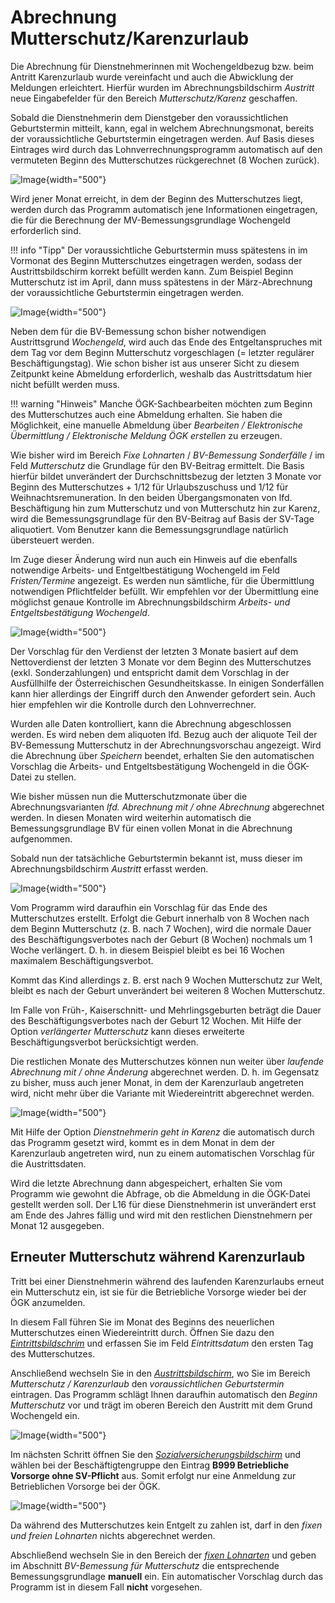 # Abrechnung Mutterschutz/Karenzurlaub

Die Abrechnung für Dienstnehmerinnen mit Wochengeldbezug bzw. beim Antritt Karenzurlaub wurde vereinfacht und auch die Abwicklung der Meldungen erleichtert. Hierfür wurden im Abrechnungsbildschirm *Austritt* neue Eingabefelder für den Bereich *Mutterschutz/Karenz* geschaffen.

Sobald die Dienstnehmerin dem Dienstgeber den voraussichtlichen Geburtstermin mitteilt, kann, egal in welchem Abrechnungsmonat, bereits der voraussichtliche Geburtstermin eingetragen werden. Auf Basis dieses Eintrages wird durch das Lohnverrechnungsprogramm automatisch auf den vermuteten Beginn des Mutterschutzes rückgerechnet (8 Wochen zurück).

![Image](<img/image518.png>){width="500"}

Wird jener Monat erreicht, in dem der Beginn des Mutterschutzes liegt, werden durch das Programm automatisch jene Informationen eingetragen, die für die Berechnung der MV-Bemessungsgrundlage Wochengeld erforderlich sind.

!!! info "Tipp"
    Der voraussichtliche Geburtstermin muss spätestens in im Vormonat des Beginn Mutterschutzes eingetragen werden, sodass der Austrittsbildschirm korrekt befüllt werden kann. Zum Beispiel Beginn Mutterschutz ist im April, dann muss spätestens in der März-Abrechnung der voraussichtliche Geburtstermin eingetragen werden.

![Image](<img/image519.png>){width="500"}

Neben dem für die BV-Bemessung schon bisher notwendigen Austrittsgrund *Wochengeld*, wird auch das Ende des Entgeltanspruches mit dem Tag vor dem Beginn Mutterschutz vorgeschlagen (= letzter regulärer Beschäftigungstag). Wie schon bisher ist aus unserer Sicht zu diesem Zeitpunkt keine Abmeldung erforderlich, weshalb das Austrittsdatum hier nicht befüllt werden muss.

!!! warning "Hinweis"
    Manche ÖGK-Sachbearbeiten möchten zum Beginn des Mutterschutzes auch eine Abmeldung erhalten. Sie haben die Möglichkeit, eine manuelle Abmeldung über *Bearbeiten / Elektronische Übermittlung / Elektronische Meldung ÖGK erstellen* zu erzeugen.

Wie bisher wird im Bereich *Fixe Lohnarten* / *BV-Bemessung Sonderfälle* / im Feld *Mutterschutz* die Grundlage für den BV-Beitrag ermittelt. Die Basis hierfür bildet unverändert der Durchschnittsbezug der letzten 3 Monate vor Beginn des Mutterschutzes + 1/12 für Urlaubszuschuss und 1/12 für Weihnachtsremuneration. In den beiden Übergangsmonaten von lfd. Beschäftigung hin zum Mutterschutz und von Mutterschutz hin zur Karenz, wird die Bemessungsgrundlage für den BV-Beitrag auf Basis der SV-Tage aliquotiert. Vom Benutzer kann die Bemessungsgrundlage natürlich übersteuert werden.

Im Zuge dieser Änderung wird nun auch ein Hinweis auf die ebenfalls notwendige Arbeits- und Entgeltbestätigung Wochengeld im Feld *Fristen/Termine* angezeigt. Es werden nun sämtliche, für die Übermittlung notwendigen Pflichtfelder befüllt. Wir empfehlen vor der Übermittlung eine möglichst genaue Kontrolle im Abrechnungsbildschirm *Arbeits- und Entgeltsbestätigung Wochengeld*.

![Image](<img/image520.png>){width="500"}

Der Vorschlag für den Verdienst der letzten 3 Monate basiert auf dem Nettoverdienst der letzten 3 Monate vor dem Beginn des Mutterschutzes (exkl. Sonderzahlungen) und entspricht damit dem Vorschlag in der Ausfüllhilfe der Österreichischen Gesundheitskasse. In einigen Sonderfällen kann hier allerdings der Eingriff durch den Anwender gefordert sein. Auch hier empfehlen wir die Kontrolle durch den Lohnverrechner.

Wurden alle Daten kontrolliert, kann die Abrechnung abgeschlossen werden. Es wird neben dem aliquoten lfd. Bezug auch der aliquote Teil der BV-Bemessung Mutterschutz in der Abrechnungsvorschau angezeigt. Wird die Abrechnung über *Speichern* beendet, erhalten Sie den automatischen Vorschlag die Arbeits- und Entgeltsbestätigung Wochengeld in die ÖGK-Datei zu stellen.

Wie bisher müssen nun die Mutterschutzmonate über die Abrechnungsvarianten *lfd. Abrechnung mit / ohne Abrechnung* abgerechnet werden. In diesen Monaten wird weiterhin automatisch die Bemessungsgrundlage BV für einen vollen Monat in die Abrechnung aufgenommen.

Sobald nun der tatsächliche Geburtstermin bekannt ist, muss dieser im Abrechnungsbildschirm *Austritt* erfasst werden.

![Image](<img/image521.png>){width="500"}

Vom Programm wird daraufhin ein Vorschlag für das Ende des Mutterschutzes erstellt. Erfolgt die Geburt innerhalb von 8 Wochen nach dem Beginn Mutterschutz (z. B. nach 7 Wochen), wird die normale Dauer des Beschäftigungsverbotes nach der Geburt (8 Wochen) nochmals um 1 Woche verlängert. D. h. in diesem Beispiel bleibt es bei 16 Wochen maximalem Beschäftigungsverbot.

Kommt das Kind allerdings z. B. erst nach 9 Wochen Mutterschutz zur Welt, bleibt es nach der Geburt unverändert bei weiteren 8 Wochen Mutterschutz.

Im Falle von Früh-, Kaiserschnitt- und Mehrlingsgeburten beträgt die Dauer des Beschäftigungsverbotes nach der Geburt 12 Wochen. Mit Hilfe der Option *verlängerter Mutterschutz* kann dieses erweiterte Beschäftigungsverbot berücksichtigt werden.

Die restlichen Monate des Mutterschutzes können nun weiter über *laufende Abrechnung mit / ohne Änderung* abgerechnet werden. D. h. im Gegensatz zu bisher, muss auch jener Monat, in dem der Karenzurlaub angetreten wird, nicht mehr über die Variante mit Wiedereintritt abgerechnet werden.

![Image](<img/image522.png>){width="500"}

Mit Hilfe der Option *Dienstnehmerin geht in Karenz* die automatisch durch das Programm gesetzt wird, kommt es in dem Monat in dem der Karenzurlaub angetreten wird, nun zu einem automatischen Vorschlag für die Austrittsdaten.

Wird die letzte Abrechnung dann abgespeichert, erhalten Sie vom Programm wie gewohnt die Abfrage, ob die Abmeldung in die ÖGK-Datei gestellt werden soll. Der L16 für diese Dienstnehmerin ist unverändert erst am Ende des Jahres fällig und wird mit den restlichen Dienstnehmern per Monat 12 ausgegeben.

## Erneuter Mutterschutz während Karenzurlaub

Tritt bei einer Dienstnehmerin während des laufenden Karenzurlaubs erneut ein Mutterschutz ein, ist sie für die Betriebliche Vorsorge wieder bei der ÖGK anzumelden.

In diesem Fall führen Sie im Monat des Beginns des neuerlichen Mutterschutzes einen Wiedereintritt durch. Öffnen Sie dazu den [*Eintrittsbildschrim*](../Abrechnungsbildschirme/Eintritt.md) und erfassen Sie im Feld *Eintrittsdatum* den ersten Tag des Mutterschutzes.

Anschließend wechseln Sie in den [*Austrittsbildschirm*](../Abrechnungsbildschirme/Austritt.md), wo Sie im Bereich *Mutterschutz / Karenzurlaub* den *voraussichtlichen Geburtstermin* eintragen. Das Programm schlägt Ihnen daraufhin automatisch den *Beginn Mutterschutz* vor und trägt im oberen Bereich den Austritt mit dem Grund Wochengeld ein.

![Image](img/image605.png){width="500"}

Im nächsten Schritt öffnen Sie den [*Sozialversicherungsbildschirm*](../Abrechnungsbildschirme/Sozialversicherung.md) und wählen bei der Beschäftigtengruppe den Eintrag **B999 Betriebliche Vorsorge ohne SV-Pflicht** aus. Somit erfolgt nur eine Anmeldung zur Betrieblichen Vorsorge bei der ÖGK.

![Image](img/image606.png){width="500"}

Da während des Mutterschutzes kein Entgelt zu zahlen ist, darf in den *fixen und freien Lohnarten* nichts abgerechnet werden.

Abschließend wechseln Sie in den Bereich der [*fixen Lohnarten*](../Abrechnungsbildschirme/Fixe%20Lohnarten.md) und geben im Abschnitt *BV-Bemessung für Mutterschutz* die entsprechende Bemessungsgrundlage **manuell** ein. Ein automatischer Vorschlag durch das Programm ist in diesem Fall **nicht** vorgesehen.